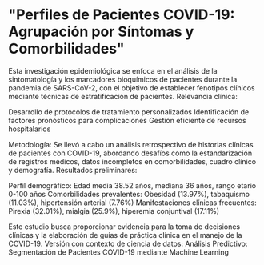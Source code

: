 # "Perfiles de Pacientes COVID-19: Agrupación por Síntomas y Comorbilidades"

Esta investigación epidemiológica se enfoca en el análisis de la sintomatología y los marcadores bioquímicos de pacientes durante la pandemia de SARS-CoV-2, con el objetivo de establecer fenotipos clínicos mediante técnicas de estratificación de pacientes.
Relevancia clínica:

Desarrollo de protocolos de tratamiento personalizados
Identificación de factores pronósticos para complicaciones
Gestión eficiente de recursos hospitalarios

Metodología:
Se llevó a cabo un análisis retrospectivo de historias clínicas de pacientes con COVID-19, abordando desafíos como la estandarización de registros médicos, datos incompletos en comorbilidades, cuadro clínico y demografía.
Resultados preliminares:

Perfil demográfico: Edad media 38.52 años, mediana 36 años, rango etario 0-100 años
Comorbilidades prevalentes: Obesidad (13.97%), tabaquismo (11.03%), hipertensión arterial (7.76%)
Manifestaciones clínicas frecuentes: Pirexia (32.01%), mialgia (25.9%), hiperemia conjuntival (17.11%)

Este estudio busca proporcionar evidencia para la toma de decisiones clínicas y la elaboración de guías de práctica clínica en el manejo de la COVID-19.
Versión con contexto de ciencia de datos:
Análisis Predictivo: Segmentación de Pacientes COVID-19 mediante Machine Learning
